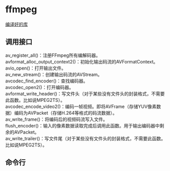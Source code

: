 # ffmpeg

[编译好的库](https://ffmpeg.zeranoe.com/builds/)

## 调用接口

av_register_all()：注册FFmpeg所有编解码器。  
avformat_alloc_output_context2()：初始化输出码流的AVFormatContext。  
avio_open()：打开输出文件。  
av_new_stream()：创建输出码流的AVStream。  
avcodec_find_encoder()：查找编码器。  
avcodec_open2()：打开编码器。  
avformat_write_header()：写文件头（对于某些没有文件头的封装格式，不需要此函数。比如说MPEG2TS）。  
avcodec_encode_video2()：编码一帧视频。即将AVFrame（存储YUV像素数据）编码为AVPacket（存储H.264等格式的码流数据）。  
av_write_frame()：将编码后的视频码流写入文件。  
flush_encoder()：输入的像素数据读取完成后调用此函数。用于输出编码器中剩余的AVPacket。  
av_write_trailer()：写文件尾（对于某些没有文件头的封装格式，不需要此函数。比如说MPEG2TS）。

## 命令行
